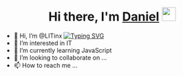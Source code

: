 <h1 align="center">Hi there, I'm <a href="https://github.com/LITinx/" target="_blank">Daniel</a> 
<img src="https://github.com/blackcater/blackcater/raw/main/images/Hi.gif" height="32"/></h1>

- 👋 Hi, I’m @LITinx
[![Typing SVG](https://readme-typing-svg.herokuapp.com?font=Montserrat&color=%23B1DCF7&size=16&lines=Frontend+Developer+%7C+Computer+Science+student)](https://git.io/typing-svg)
- 👀 I’m interested in IT
- 🌱 I’m currently learning JavaScript
- 💞️ I’m looking to collaborate on ...
- 📫 How to reach me ...


<!---
LITinx/LITinx is a ✨ special ✨ repository because its `README.md` (this file) appears on your GitHub profile.
You can click the Preview link to take a look at your changes.
--->
